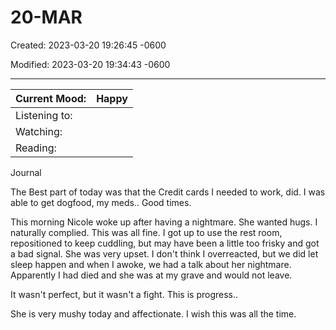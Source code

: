 # 20-MAR

Created: 2023-03-20 19:26:45 -0600

Modified: 2023-03-20 19:34:43 -0600

---

| Current Mood: | Happy |
|---------------|-------|
| Listening to: |      |
| Watching:     |      |
| Reading:      |      |

Journal

The Best part of today was that the Credit cards I needed to work, did. I was able to get dogfood, my meds.. Good times.

This morning Nicole woke up after having a nightmare. She wanted hugs. I naturally complied. This was all fine. I got up to use the rest room, repositioned to keep cuddling, but may have been a little too frisky and got a bad signal. She was very upset. I don't think I overreacted, but we did let sleep happen and when I awoke, we had a talk about her nightmare. Apparently I had died and she was at my grave and would not leave.

It wasn't perfect, but it wasn't a fight. This is progress..

She is very mushy today and affectionate. I wish this was all the time.
